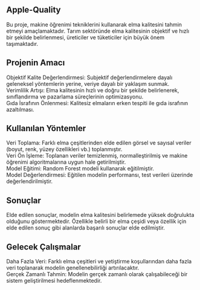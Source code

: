 ## Apple-Quality

Bu proje, makine öğrenimi tekniklerini kullanarak elma kalitesini tahmin etmeyi amaçlamaktadır. Tarım sektöründe elma kalitesinin objektif ve hızlı bir şekilde belirlenmesi, üreticiler ve tüketiciler için büyük önem taşımaktadır.

## Projenin Amacı

Objektif Kalite Değerlendirmesi: Subjektif değerlendirmelere dayalı geleneksel yöntemlerin yerine, veriye dayalı bir yaklaşım sunmak.  
Verimlilik Artışı: Elma kalitesinin hızlı ve doğru bir şekilde belirlenerek, sınıflandırma ve pazarlama süreçlerinin optimizasyonu.  
Gıda İsrafının Önlenmesi: Kalitesiz elmaların erken tespiti ile gıda israfının azaltılması.  

## Kullanılan Yöntemler

Veri Toplama: Farklı elma çeşitlerinden elde edilen görsel ve sayısal veriler (boyut, renk, yüzey özellikleri vb.) toplanmıştır.  
Veri Ön İşleme: Toplanan veriler temizlenmiş, normalleştirilmiş ve makine öğrenimi algoritmalarına uygun hale getirilmiştir.  
Model Eğitimi: Random Forest modeli kullanarak   eğitilmiştir.  
Model Değerlendirmesi: Eğitilen modelin performansı, test verileri üzerinde değerlendirilmiştir.  

## Sonuçlar

Elde edilen sonuçlar, modelin elma kalitesini belirlemede yüksek doğrulukta olduğunu göstermektedir. Özellikle belirli bir elma çeşidi veya özellik için elde edilen sonuç gibi alanlarda başarılı sonuçlar elde edilmiştir.

## Gelecek Çalışmalar

Daha Fazla Veri: Farklı elma çeşitleri ve yetiştirme koşullarından daha fazla veri toplanarak modelin genellenebilirliği artırılacaktır.  
Gerçek Zamanlı Tahmin: Modelin gerçek zamanlı olarak çalışabileceği bir sistem geliştirilmesi hedeflenmektedir.  
 
